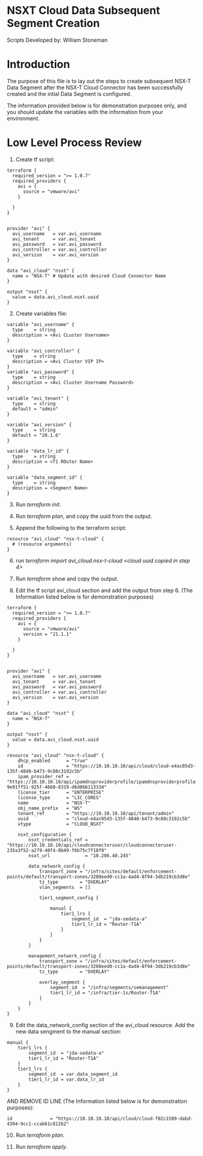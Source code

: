 # NSXT Cloud Data Subsequent Segment Creation

Scripts Developed by: William Stoneman</br>

# Introduction

The purpose of this file is to lay out the steps to create subsequent NSX-T Data Segment after the NSX-T Cloud Connector has been successfully created and the intial Data Segment is configured. 

The information provided below is for demonstration purposes only, and you should update the variables with the information from your environment.

# Low Level Process Review


1. Create tf script:
```hcl
terraform {
  required_version = ">= 1.0.7"
  required_providers {
	avi = {
	  source = "vmware/avi"
	}

  }
}


provider "avi" {
  avi_username   = var.avi_username
  avi_tenant     = var.avi_tenant
  avi_password   = var.avi_password
  avi_controller = var.avi_controller
  avi_version    = var.avi_version
}

data "avi_cloud" "nsxt" {
  name = "NSX-T" # Update with desired Cloud Connector Name
}

output "nsxt" {
  value = data.avi_cloud.nsxt.uuid
}
```

2. Create variables file:
```hcl
variable "avi_username" {
  type    = string
  description = <Avi CLuster Username>
}

variable "avi_controller" {
  type    = string
  description = <Avi Cluster VIP IP>
}
variable "avi_password" {
  type    = string
  description = <Avi Cluster Username Password>
}

variable "avi_tenant" {
  type    = string
  default = "admin"
}

variable "avi_version" {
  type    = string
  default = "20.1.6"
}

variable "data_lr_id" {
  type    = string
  description = <T1 ROuter Name>
}

variable "data_segment_id" {
  type    = string
  description = <Segment Name>
}
```


3. Run *terraform init*.

4. Run *terraform plan*, and copy the uuid from the output.

5. Append the following to the terraform script:
```hcl
resource "avi_cloud" "nsx-t-cloud" {
  # (resource arguments)
}
```
6. run *terraform import avi_cloud.nsx-t-cloud <cloud uuid copied in step 4>*

7. Run *terraform show* and copy the output.

8. Edit the tf script avi_cloud section and add the output from step 6. (The Information listed below is for demonstration purposes)
```hcl
terraform {
  required_version = ">= 1.0.7"
  required_providers {
	avi = {
	  source = "vmware/avi"
	  version = "21.1.1"
	}

  }
}


provider "avi" {
  avi_username   = var.avi_username
  avi_tenant     = var.avi_tenant
  avi_password   = var.avi_password
  avi_controller = var.avi_controller
  avi_version    = var.avi_version
}

data "avi_cloud" "nsxt" {
  name = "NSX-T"
}

output "nsxt" {
  value = data.avi_cloud.nsxt.uuid
}

resource "avi_cloud" "nsx-t-cloud" {
	dhcp_enabled      = "true"
	id                = "https://10.10.10.10/api/cloud/cloud-e4ac05d3-135f-4840-b473-9c88c3192c5b"
	ipam_provider_ref = "https://10.10.10.10/api/ipamdnsproviderprofile/ipamdnsproviderprofile-9e91ff51-925f-4660-8319-d6d866113334"
	license_tier      = "ENTERPRISE"
	license_type      = "LIC_CORES"
	name              = "NSX-T"
	obj_name_prefix   = "WS"
	tenant_ref        = "https://10.10.10.10/api/tenant/admin"
	uuid              = "cloud-e4ac05d3-135f-4840-b473-9c88c3192c5b"
	vtype             = "CLOUD_NSXT"

	nsxt_configuration {
		nsxt_credentials_ref = "https://10.10.10.10/api/cloudconnectoruser/cloudconnectoruser-235a3f52-a279-40f4-8b49-f6b75c7f18f0"
		nsxt_url             = "10.206.40.245"

		data_network_config {
			transport_zone = "/infra/sites/default/enforcement-points/default/transport-zones/3208eed0-cc1a-4ad4-8f94-3db219cb3d8e"
			tz_type        = "OVERLAY"
			vlan_segments  = []

			tier1_segment_config {

				manual {
					tier1_lrs {
						segment_id  = "jda-sedata-a"
						tier1_lr_id = "Router-T1A"
					}
				}
			}
		}

		management_network_config {
			transport_zone = "/infra/sites/default/enforcement-points/default/transport-zones/3208eed0-cc1a-4ad4-8f94-3db219cb3d8e"
			tz_type        = "OVERLAY"

			overlay_segment {
				segment_id  = "/infra/segments/semanagement"
				tier1_lr_id = "/infra/tier-1s/Router-T1A"
			}
		}
	}
}
```

9. Edit the data_network_config section of the avi_cloud resource. Add the new data sengment to the manual section:

```hcl
manual {
	tier1_lrs {
		segment_id  = "jda-sedata-a"
		tier1_lr_id = "Router-T1A"
	}
	tier1_lrs {
		segment_id  = var.data_segment_id
		tier1_lr_id = var.data_lr_id
	}
}
```	
AND REMOVE ID LINE (The Information listed below is for demonstration purposes):
```hcl
id              = "https://10.10.10.10/api/cloud/cloud-f02c1589-dabd-4394-9cc1-ccab61c812b2"
```

10. Run *terraform plan*.

11. Run *terraform apply*.

